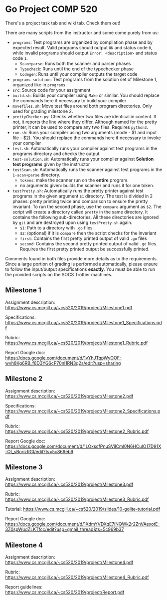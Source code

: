 # Go Project COMP 520
There's a project task tab and wiki tab. Check them out!

There are many scripts from the instructor and some come purely from us:

* `programs`: Test programs are organized by compilation phase and by expected result. Valid programs should output `OK` and status code `0`, while invalid programs should output `Error: <description>` and status code `1`.
  * `Scan+parse`: Runs both the scanner and parser phases
  * `Typecheck`: Runs until the end of the typechecker phase
  * `Codegen`: Runs until your compiler outputs the target code
* `programs-solution`: Test programs from the solution set of Milestone 1, organized like in `programs`
* `src`: Source code for your assignment
* `build.sh`: Builds your compiler using `Make` or similar. You should replace the commands here if necessary to build your compiler
* `movefiles.sh`: Move test files around both program directories. Only used for grading milestone 2.
* `prettyChecker.py`: Checks whether two files are identical in content. If not, it reports the line where they differ. Although named for the pretty printer, it can be used to compare any two files. Requires `python3`.
* `run.sh`: Runs your compiler using two arguments (mode - $1 and input file - $2). You should replace the commands here if necessary to invoke your compiler
* `test.sh`: Automatically runs your compiler against test programs in the programs directory and checks the output
* `test-solution.sh`: Automatically runs your compiler against **Solution test programs** given by the instructor
* `testScan.sh`: Automatically runs the scanner against test programs in the `1-scan+parse` directory. 
  * `tokens`: make the scanner run on the **entire** program. 
  * no arguments given: builds the scanner and runs it for one token.
* `testPretty.sh`: Automatically runs the pretty printer against test programs in the given argument `$1` directory. The test is divided in 2 phases: pretty printing twice and comparison to ensure the pretty invariant. To run the second phase, use the `compare` argument as `$2`. The script will create a directory called `pretty` in the same directory. It contains the following sub-directories. All these directories are ignored by `git` and are destroyed upon using `testPretty.sh` again.
  * `$1`: Path to a directory with `.go` files
  * `$2`: (optional) if it is `compare` then the script checks for the invariant
  * `first`: Contains the first pretty printed output of valid `.go` files
  * `second`: Contains the second pretty printed output of valid `.go` files. Requires the first pretty printed output be successfully printed.

Comments found in both files provide more details as to the requirements. Since a large portion of grading is performed automatically, please ensure to follow the input/output specifications **exactly**. You must be able to run the provided scripts on the SOCS Trottier machines.

## Milestone 1
Assignment description: https://www.cs.mcgill.ca/~cs520/2019/project/Milestone1.pdf

Specifications: https://www.cs.mcgill.ca/~cs520/2019/project/Milestone1_Specifications.pdf

Rubric: https://www.cs.mcgill.ca/~cs520/2019/project/Milestone1_Rubric.pdf

Report Google doc: https://docs.google.com/document/d/1vYhJTqpWyOOF-wvh8Kg6RB_f8D3YG6cP70nl1RN3q2s/edit?usp=sharing

## Milestone 2
Assignment description: https://www.cs.mcgill.ca/~cs520/2019/project/Milestone2.pdf

Specifications: https://www.cs.mcgill.ca/~cs520/2019/project/Milestone2_Specifications.pdf

Rubric: https://www.cs.mcgill.ca/~cs520/2019/project/Milestone2_Rubric.pdf

Report Google doc: https://docs.google.com/document/d/1LOxscfPnuSVjlCml0N6HCuIO17D91X-Ot_sBorizRGI/edit?ts=5c869eb9

## Milestone 3
Assignment description: https://www.cs.mcgill.ca/~cs520/2019/project/Milestone3.pdf

Rubric: https://www.cs.mcgill.ca/~cs520/2019/project/Milestone3_Rubric.pdf

Tutorial: https://www.cs.mcgill.ca/~cs520/2019/slides/10-golite-tutorial.pdf

Report Google doc: https://docs.google.com/document/d/1XdmYVDXqE7iNQWk2r2ZnVAexotE-3Z0spWudZLKTfcc/edit?usp=gmail_thread&ts=5c969b37

## Milestone 4
Assignment description: https://www.cs.mcgill.ca/~cs520/2019/project/Milestone4.pdf

Rubric: https://www.cs.mcgill.ca/~cs520/2019/project/Milestone4_Rubric.pdf

Report guidelines: https://www.cs.mcgill.ca/~cs520/2019/project/Report.pdf


